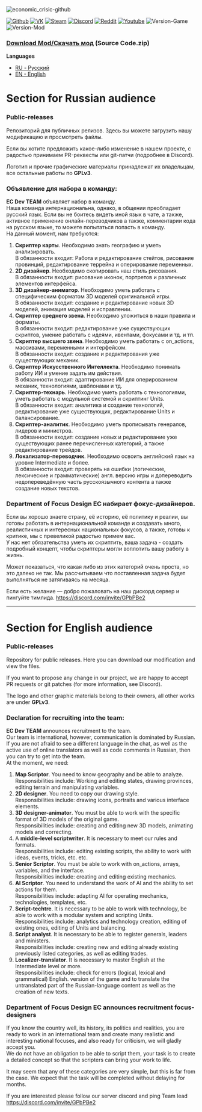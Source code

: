 <img align="center" src="https://github.com/Economic-Crisis-2013/Public-releases/blob/main/.github/logo-repo.png" alt="economic_crisic-github" border="0">


 [![Github](https://img.shields.io/badge/-Github-000?style=flat-square&logo=Github&logoColor=white)](https://github.com/Economic-Crisis-2013)
 [![VK](https://img.shields.io/badge/-Steam-171a21?style=flat-square&logo=Steam&logoColor=white)](https://steamcommunity.com/sharedfiles/filedetails/?id=2000532465)
 [![Steam](https://img.shields.io/badge/-VK-blue?style=flat-square&logo=VK&logoColor=white)](https://vk.com/ec_hoi_mod) 
 [![Discord](https://img.shields.io/badge/-Discord-2c2f33?style=flat-square&logo=Discord&logoColor=white)](https://discord.gg/jjbue3F)
 [![Reddit](https://img.shields.io/badge/-Reddit-FF5700?style=flat-square&logo=Reddit&logoColor=white)](https://www.reddit.com/r/EC2013/)
 [![Youtube](https://img.shields.io/badge/-Youtube-c4302b?style=flat-square&logo=Youtube&logoColor=white)](https://www.youtube.com/c/HeartsofIronIVEconomicCrisis)
 ![Version-Game](https://img.shields.io/badge/Version--Game--HOI4-1.10.8-green?style=flat-square)
 ![Version-Mod](https://img.shields.io/badge/Version--Mod-0.7.6.9-red?style=flat-square)

### [Download Mod/Скачать мод](https://github.com/Economic-Crisis-2013/Public-releases/releases/latest) (Source Code.zip)




**Languages**
- [RU - Русский](#Section-for-Russian-audience)
- [EN - English](#Section-for-English-audience)


# Section for Russian audience

### Public-releases<br>
Репозиторий для публичных релизов. Здесь вы можете загрузить нашу модификацию и просмотреть файлы.<br>

Если вы хотите предложить какое-либо изменение в нашем проекте, с радостью принимаем PR-реквесты или git-патчи (подробнее в Discord).<br>

Логотип и прочие графические материалы принадлежат их владельцам, все остальные работы по **GPLv3**.

### Объявление для набора в команду:<br>
**EC Dev TEAM** объявляет набор в команду.<br>
Наша команда интернациональна, однако, в общении преобладает русский язык. Если вы не боитесь видеть иной язык в чате, а также, активное применение онлайн-переводчиков а также, комментарии кода на русском языке, то можете попытаться попасть в команду.<br>
На данный момент, нам требуются:<br>
1. **Скриптер карты**. Необходимо знать географию и уметь анализировать.<br>
В обязанности входит: Работа и редактирование стейтов, рисование провинций, редактирование террейна и оперирование переменных.<br>
2. **2D дизайнер**. Необходимо скопировать наш стиль рисования.<br>
В обязанности входит: рисование иконок, портретов и различных элементов интерфейса.<br>
3. **3D дизайнер-аниматор**. Необходимо уметь работать с специфическим форматом 3D моделей оригинальной игры.<br>
В обязанности входит: создание и редактирование новых 3D моделей, анимация моделей и исправлении.<br>
4. **Скриптер среднего звена**. Необходимо уложиться в наши правила и форматы.<br>
В обязанности входит: редактирование уже существующих скриптов, умение работать с идеями, ивентами, фокусами и тд. и тп.<br>
5. **Скриптер высшего звена**. Необходимо уметь работать с on_actions, массивами, переменными и интерфейсом.<br>
В обязанности входит: создание и редактирования уже существующих механик.<br>
6. **Скриптер Искусственного Интеллекта**. Необходимо понимать работу ИИ и умение задать им действия.<br>
В обязанности входит: адаптирование ИИ для оперированием механик, технологиями, шаблонами и тд.<br>
7. **Скриптер-технарь**. Необходимо уметь работать с технологиями, уметь работать с модульной системой и скриптинг Units.<br>
В обязанности входит: аналитика и создание технологий, редактирование уже существующих, редактирование Units и балансирование.<br>
8. **Скриптер-аналитик**. Необходимо уметь прописывать генералов, лидеров и министров.<br>
В обязанности входит: создание новых и редактирование уже существующих ранее перечисленных категорий, а также редактирование трейдов.<br>
9. **Локализатор-переводчик**. Необходимо освоить английский язык на уровне Intermediate и более.<br>
В обязанности входит: проверять на ошибки (логические, лексические и грамматические) англ. версию игры и допереводить недопереведённую часть русскоязычного контента а также создание новых текстов.<br>

### Department of Focus Design EC набирает фокус-дизайнеров.<br>
Если вы хорошо знаете страну, её историю, её политику и реалии, вы готовы работать в интернациональной команде и создавать много, реалистичных и интересных национальных фокусов, а также, готовы к критике, мы с превеликой радостью примем вас.<br>
У нас нет обязательства уметь их скриптить, ваша задача - создать подробный концепт, чтобы скриптеры могли воплотить вашу работу в жизнь.<br>

Может показаться, что какая либо из этих категорий очень проста, но это далеко не так. Мы рассчитываем что поставленная задача будет выполняться не затягиваясь на месяца.<br>

Если есть желание — добро пожаловать на наш дискорд сервер и пингуйте тимлида. https://discord.com/invite/GPbPBe2
___

# Section for English audience 
### Public-releases<br>
Repository for public releases. Here you can download our modification and view the files.<br>

If you want to propose any change in our project, we are happy to accept PR requests or git patches (for more information, see Discord).<br>

The logo and other graphic materials belong to their owners, all other works are under **GPLv3**.

### Declaration for recruiting into the team:<br>
**EC Dev TEAM** announces recruitment to the team.<br>
Our team is international, however, communication is dominated by Russian. If you are not afraid to see a different language in the chat, as well as the active use of online translators as well as code comments in Russian, then you can try to get into the team.<br>
At the moment, we need:<br>
1. **Map Scriptor**. You need to know geography and be able to analyze.<br>
Responsibilities include: Working and editing states, drawing provinces, editing terrain and manipulating variables.<br>
2. **2D designer**. You need to copy our drawing style.<br>
Responsibilities include: drawing icons, portraits and various interface elements.<br>
3. **3D designer-animator**. You must be able to work with the specific format of 3D models of the original game.<br>
Responsibilities include: creating and editing new 3D models, animating models and correcting.<br>
4. A **middle-level scriptwriter**. It is necessary to meet our rules and formats.<br>
Responsibilities include: editing existing scripts, the ability to work with ideas, events, tricks, etc. etc.<br>
5. **Senior Scriptor**. You must be able to work with on_actions, arrays, variables, and the interface.<br>
Responsibilities include: creating and editing existing mechanics.<br>
6. **AI Scriptor**. You need to understand the work of AI and the ability to set actions for them.<br>
Responsibilities include: adapting AI for operating mechanics, technologies, templates, etc.<br>
7. **Script-techtre**. It is necessary to be able to work with technology, be able to work with a modular system and scripting Units.<br>
Responsibilities include: analytics and technology creation, editing of existing ones, editing of Units and balancing.<br>
8. **Script analyst**. It is necessary to be able to register generals, leaders and ministers.<br>
Responsibilities include: creating new and editing already existing previously listed categories, as well as editing trades.<br>
9. **Localizer-translator**. It is necessary to master English at the Intermediate level or more.<br>
Responsibilities include: check for errors (logical, lexical and grammatical) English. version of the game and to translate the untranslated part of the Russian-language content as well as the creation of new texts.<br>

### Department of Focus Design EC announces recruitment focus-designers<br>

If you know the country well, its history, its politics and realities, you are ready to work in an international team and create many realistic and interesting national focuses, and also ready for criticism, we will gladly accept you.<br>
We do not have an obligation to be able to script them, your task is to create a detailed concept so that the scripters can bring your work to life.<br>

It may seem that any of these categories are very simple, but this is far from the case. We expect that the task will be completed without delaying for months.<br>

If you are interested please follow our server discord and ping Team lead https://discord.com/invite/GPbPBe2
